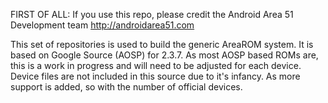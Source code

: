 FIRST OF ALL: If you use this repo, please credit the Android Area 51 Development team http://androidarea51.com

This set of repositories is used to build the generic AreaROM system. It is based on Google Source (AOSP) for 2.3.7.
As most AOSP based ROMs are, this is a work in progress and will need to be adjusted for each device. Device files
are not included in this source due to it's infancy. As more support is added, so with the number of official devices.
